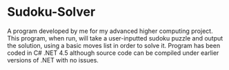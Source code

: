 Sudoku-Solver
=============

A program developed by me for my advanced higher computing project. This program, when run, will take a user-inputted sudoku puzzle and output the solution, using a basic moves list in order to solve it. Program has been coded in C# .NET 4.5 although source code can be compiled under earlier versions of .NET with no issues.
